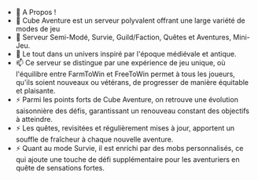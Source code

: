 - 📜 A Propos !
- 👀 Cube Aventure est un serveur polyvalent offrant une large variété de modes de jeu
- 🌱 Serveur Semi-Modé, Survie, Guild/Faction, Quêtes et Aventures, Mini-Jeu.
- 💞️ Le tout dans un univers inspiré par l'époque médiévale et antique.
- 📫 Ce serveur se distingue par une expérience de jeu unique, où l'équilibre entre FarmToWin et FreeToWin permet à tous les joueurs, qu'ils soient nouveaux ou vétérans, de progresser de manière équitable et plaisante.
- ⚡ Parmi les points forts de Cube Aventure, on retrouve une évolution saisonnière des défis, garantissant un renouveau constant des objectifs à atteindre. 
- ⚡ Les quêtes, revisitées et régulièrement mises à jour, apportent un souffle de fraîcheur à chaque nouvelle aventure.
- ⚡ Quant au mode Survie, il est enrichi par des mobs personnalisés, ce qui ajoute une touche de défi supplémentaire pour les aventuriers en quête de sensations fortes.

<!---
CubeAventure/CubeAventure is a ✨ special ✨ repository because its `README.md` (this file) appears on your GitHub profile.
You can click the Preview link to take a look at your changes.
--->
